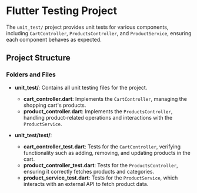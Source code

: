 # Flutter Testing Project


The `unit_test/` project provides unit tests for various components, including `CartController`, `ProductsController`, and `ProductService`, ensuring each component behaves as expected.

## Project Structure

### Folders and Files

- **unit_test/**: Contains all unit testing files for the project.
  - **cart_controller.dart**: Implements the `CartController`, managing the shopping cart's products.
  - **product_controller.dart**: Implements the `ProductsController`, handling product-related operations and interactions with the `ProductService`.

- **unit_test/test/**:
  - **cart_controller_test.dart**: Tests for the `CartController`, verifying functionality such as adding, removing, and updating products in the cart.
  - **product_controller_test.dart**: Tests for the `ProductsController`, ensuring it correctly fetches products and categories.
  - **product_service_test.dart**: Tests for the `ProductService`, which interacts with an external API to fetch product data.
